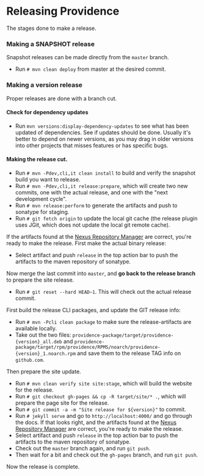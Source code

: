 Releasing Providence
====================

The stages done to make a release.

### Making a SNAPSHOT release

Snapshot releases can be made directly from the `master` branch.

* Run `# mvn clean deploy` from master at the desired commit.

### Making a version release

Proper releases are done with a branch cut.

#### Check for dependency updates

* Run `mvn versions:display-dependency-updates` to see what has been updated of
  dependencies. See if updates should be done. Usually it's better to depend on
  newer versions, as you may drag in older versions into other projects that
  misses features or has specific bugs.

#### Making the release cut.

* Run `# mvn -Pdev,cli,it clean install` to build and verify the snapshot build
  you want to release.
* Run `# mvn -Pdev,cli,it release:prepare`, which will create two new commits, one with the
  actual release, and one with the "next development cycle".
* Run `# mvn release:perform` to generate the artifacts and push to sonatype
  for staging.
* Run `# git fetch origin` to update the local git cache (the release plugin uses
  JGit, which does not update the local git remote cache).

If the artifacts found at the [Nexus Repository Manager](https://oss.sonatype.org/#stagingRepositories)
are correct, you're ready to make the release. First make the actual binary release:

* Select artifact and push `release` in the top action bar to push the artifacts
  to the maven repository of sonatype.

Now merge the last commit into `master`, and **go back to the release branch**
to prepare the site release.

* Run `# git reset --hard HEAD~1`.
  This will check out the actual release commit.

First build the release CLI packages, and update the GIT release info:

* Run `# mvn -Pcli clean package` to make sure the release-artifacts are
  available locally.
* Take out the two files: `providence-package/target/providence-{version}_all.deb`
  and `providence-package/target/rpm/providence/RPMS/noarch/providence-{version}_1.noarch.rpm`
  and save them to the release TAG info on `github.com`.

Then prepare the site update.
  
* Run `# mvn clean verify site site:stage`, which will build the website for the
  release.
* Run `# git checkout gh-pages && cp -R target/site/* .`, which will
  prepare the page site for the release.
* Run `# git commit -a -m "Site release for ${version}"` to commit.
* Run `# jekyll serve` and go to `http://localhost:4000/` and go through the
  docs. If that looks right, and the artifacts found at the
  [Nexus Repository Manager](https://oss.sonatype.org/#stagingRepositories) are
  correct, you're ready to make the release.
* Select artifact and push `release` in the top action bar to push the artifacts
  to the maven repository of sonatype.
* Check out the `master` branch again, and run `git push`.
* Then wait for a bit and check out the `gh-pages` branch, and run `git push`.

Now the release is complete.
